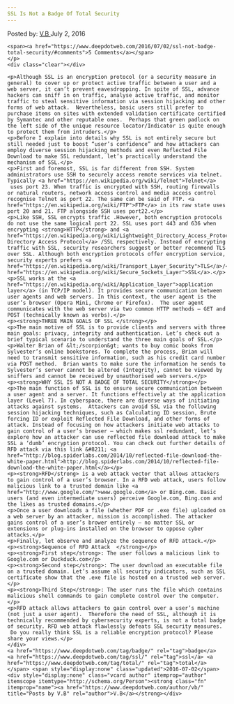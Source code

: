 ```yaml
---
SSL Is Not a Badge Of Total Security
---
```

<article class="post-listing post-14701 post type-post status-publish format-standard has-post-thumbnail hentry  tag-badge tag-security tag-ssl tag-total">
    <div class="post-inner">
        <span>Posted by: <a href="https://www.deepdotweb.com/author/vb/" title="">V.B </a></span>
    <span>July 2, 2016</span>
    
    <span><a href="https://www.deepdotweb.com/2016/07/02/ssl-not-badge-total-security/#comments">5 Comments</a></span>
    </p>
    <div class="clear"></div>
    
    <p>Although SSL is an encryption protocol (or a security measure in general) to cover up or protect active traffic between a user and a web server, it can’t prevent eavesdropping. In spite of SSL, advance hackers can sniff in on traffic, analyse active traffic, and monitor traffic to steal sensitive information via session hijacking and other forms of web attack.  Nevertheless, basic users still prefer to purchase items on sites with extended validation certificate certified by Symantec and other reputable ones.  Perhaps that green padlock on the left side of the unique resource locator/Indicator is quite enough to protect them from intruders.</p>
    <p>Before I explain into details why SSL is not entirely secure but still needed just to boost “user’s confidence” and how attackers can employ diverse session hijacking methods and even Reflected File Download to make SSL redundant, let’s practically understand the mechanism of SSL.</p>
    <p>First and foremost, SSL is far different from SSH. System administrators use SSH to securely access remote services via telnet. Typically <a href="https://en.wikipedia.org/wiki/Telnet">Telnet</a>  uses port 23. When traffic is encrypted with SSH, routing firewalls or natural routers, network access control and media access control recognise Telnet as port 22. The same can be said of FTP. <a href="https://en.wikipedia.org/wiki/FTP">FTP</a> in its raw state uses port 20 and 21. FTP alongside SSH uses port22.</p>
    <p>Like SSH, SSL encrypts traffic .However, both encryption protocols do not use the same logical port 22. SSL uses port 443 and 636 when encrypting <strong>HTTP</strong> and <a href="https://en.wikipedia.org/wiki/Lightweight_Directory_Access_Protocol">Lightweight Directory Access Protocol</a> /SSL respectively. Instead of encrypting traffic with SSL, security researchers suggest or better recommend TLS over SSL. Although both encryption protocols offer encryption service, security experts prefers <a href="https://en.wikipedia.org/wiki/Transport_Layer_Security">TLS</a>/<a href="https://en.wikipedia.org/wiki/Secure_Sockets_Layer">SSL</a>.</p>
    <p>SSL works at the <a href="https://en.wikipedia.org/wiki/Application_layer">application layer</a> (in TCP/IP model). It provides secure communication between user agents and web servers. In this context, the user agent is the user’s browser (Opera Mini, Chrome or Firefox).  The user agent communicates with the web server via two common HTTP methods – GET and POST (technically known as verbs).</p>
    <p><strong>THREE MAIN GOALS OF SSL </strong></p>
    <p>The main motive of SSL is to provide clients and servers with three main goals: privacy, integrity and authentication. Let’s check out a brief typical scenario to understand the three main goals of SSL.</p>
    <p>Walter Brian of &lt;/scorpion&gt; wants to buy comic books from Sylvester’s online bookstores. To complete the process, Brian will need to transmit sensitive information, such as his credit card number via POST method.  Brian wants to make sure the information he sends to Sylvester’s server cannot be altered (Integrity), cannot be viewed by sniffers and cannot be received by unauthorised web servers.</p>
    <p><strong>WHY SSL IS NOT A BADGE OF TOTAL SECURITY</strong></p>
    <p>The main function of SSL is to ensure secure communication between a user agent and a server. It functions effectively at the application layer (Level 7). In cyberspace, there are diverse ways of initiating attacks against systems.  Attackers can avoid SSL via the following session hijacking techniques, such as Calculating ID session, Brute forcing ID or exploit Reflected File Download, and other forms of attack. Instead of focusing on how attackers initiate web attacks to gain control of a user’s browser – which makes ssl redundant, let’s explore how an attacker can use reflected file download attack to make SSL a ‘dumb’ encryption protocol. You can check out further details of RFD attack via this link &#8211; <a href="http://blog.spiderlabs.com/2014/10/reflected-file-download-the-white-paper.html">http://blog.spiderlabs.com/2014/10/reflected-file-download-the-white-paper.html</a></p>
    <p><strong>RFD</strong> is a web attack vector that allows attackers to gain control of a user’s browser. In a RFD web attack, users follow malicious link to a trusted domain like <a href="http://www.google.com/">www.google.com</a> or Bing.com. Basic users (and even intermediate users) perceive Google.com, Bing.com and the likes as trusted domains.</p>
    <p>Once a user downloads a file (whether PDF or .exe file) uploaded on a web server by an attacker, mission is accomplished. The attacker gains control of a user’s brower entirely – no matter SSL or extensions or plug-ins installed on the browser to oppose cyber attacks.</p>
    <p>Finally, let observe and analyze the sequence of RFD attack.</p>
    <p><strong>Sequence of RFD Attack  </strong></p>
    <p><strong>First step</strong>: The user follows a malicious link to Google.com or Duckduck.com</p>
    <p><strong>Second step</strong>: The user download an executable file on a trusted domain. Let’s assume all security indicators, such as SSL certificate show that the .exe file is hosted on a trusted web server.</p>
    <p><strong>Third Step</strong>: The user runs the file which contains malicious shell commands to gain complete control over the computer.</p>
    <p>RFD attack allows attackers to gain control over a user’s machine (not just a user agent).  Therefore the need of SSL, although it is technically recommended by cybersecurity experts, is not a total badge of security. RFD web attack flawlessly defeats SSL security measures.  Do you really think SSL is a reliable encryption protocol? Please share your views.</p>
    </div>
    <a href="https://www.deepdotweb.com/tag/badge/" rel="tag">badge</a>  <a href="https://www.deepdotweb.com/tag/ssl/" rel="tag">ssl</a> <a href="https://www.deepdotweb.com/tag/total/" rel="tag">total</a></span> <span style="display:none" class="updated">2016-07-02</span>
    <div style="display:none" class="vcard author" itemprop="author" itemscope itemtype="http://schema.org/Person"><strong class="fn" itemprop="name"><a href="https://www.deepdotweb.com/author/vb/" title="Posts by V.B" rel="author">V.B</a></strong></div>
    
